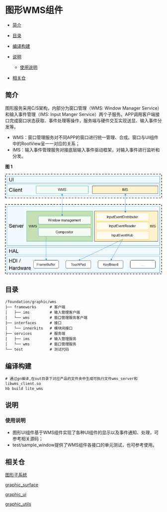 # 图形WMS组件<a name="ZH-CN_TOPIC_0000001122925147"></a>

-   [简介](#section11660541593)
-   [目录](#section161941989596)
-   [编译构建](#section137768191623)
-   [说明](#section1312121216216)
    -   [使用说明](#section129654513264)

-   [相关仓](#section1371113476307)

## 简介<a name="section11660541593"></a>

图形服务采用C/S架构，内部分为窗口管理（WMS: Window Manager Service）和输入事件管理（IMS: Input Manger Service）两个子服务。APP调用客户端接口完成窗口状态获取、事件处理等操作，服务端与硬件交互实现送显、输入事件分发等。

-   WMS：窗口管理服务对不同APP的窗口进行统一管理、合成。窗口与UI组件中的RootView呈一一对应的关系；
-   IMS：输入事件管理服务对接底层输入事件驱动框架，对输入事件进行监听和分发。

**图 1** <a name="fig163546295165"></a>  


![](figures/zh-cn_image_0000001127903103.png)

## 目录<a name="section161941989596"></a>

```
/foundation/graphic/wms
├── frameworks      # 客户端
│   ├── ims         # 输入管理客户端
│   └── wms         # 窗口管理服务客户端
├── interfaces      # 接口
│   └── innerkits   # 模块间接口
├── services        # 服务端
│   ├── ims         # 输入管理服务
│   └── wms         # 窗口管理服务
└── test            # 测试代码
```

## 编译构建<a name="section137768191623"></a>

```
# 通过gn编译,在out目录下对应产品的文件夹中生成可执行文件wms_server和libwms_client.so
hb build lite_wms
```

## 说明<a name="section1312121216216"></a>

### 使用说明<a name="section129654513264"></a>

-   图形UI组件基于WMS组件实现了各种UI组件的显示以及事件通知、处理，可参考相关源码；
-   test/sample\_window提供了WMS组件各接口的单元测试，也可参考使用。

## 相关仓<a name="section1371113476307"></a>

[图形子系统](https://gitee.com/openharmony/docs/blob/master/zh-cn/readme/%E5%9B%BE%E5%BD%A2%E5%AD%90%E7%B3%BB%E7%BB%9F.md)

[graphic_surface](https://gitee.com/openharmony/graphic_surface/blob/master/README_zh.md)

[graphic_ui](https://gitee.com/openharmony/graphic_ui/blob/master/README_zh.md)

[graphic_utils](https://gitee.com/openharmony/graphic_utils/blob/master/README_zh.md)